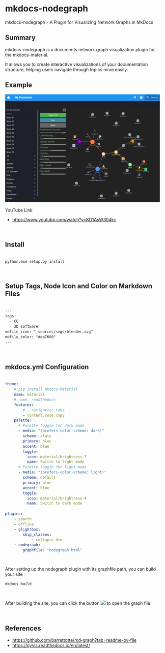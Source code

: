 # mkdocs-nodegraph

mkdocs-nodegraph - A Plugin for Visualizing Network Graphs in MkDocs

## Summary

mkdocs-nodegraph is a documents network graph visualization plugin for the mkdocs-material. 

It allows you to create interactive visualizations of your documentation structure, helping users navigate through topics more easily. 


## Example


<p align="center">
<a>
<img alt="example_image_001.png" src="https://github.com/yonge123/mkdocs-nodegraph/blob/master/sources/example_image_001.png?raw=true" data-hpc="true" class="Box-sc-g0xbh4-0 fzFXnm">
</a>


<!-- ![Example Network Graph Visualization](./sources/example_image_001.png) -->


<br>

YouTube Link

- https://www.youtube.com/watch?v=KD1AsW304kc


<br>

## Install


```shell

python.exe setup.py install

```

<br>


## Setup Tags, Node Icon and Color on Markdown Files

```md

---
tags:
  - CG
  - 3D software
mdfile_icon: "_sources/svgs/blender.svg"
mdfile_color: "#ea7600"
---

```


<br>

## mkdocs.yml Configuration


```yml

theme:
    # pip install mkdocs-material
    name: material
    # name: readthedocs
    features:
        # - navigation.tabs
        - content.code.copy
    palette:
      # Palette toggle for dark mode
      - media: "(prefers-color-scheme: dark)"
        scheme: slate
        primary: blue
        accent: blue
        toggle:
          icon: material/brightness-7
          name: Switch to light mode
      # Palette toggle for light mode
      - media: "(prefers-color-scheme: light)"
        scheme: default
        primary: blue
        accent: blue
        toggle:
          icon: material/brightness-4
          name: Switch to dark mode

plugins:
    - search
    - offline
    - glightbox:
        skip_classes: 
            - collapse-btn
    - nodegraph:
        graphfile: "nodegraph.html"

```

<br>

After setting up the nodegraph plugin with its graphfile path, you can build your site

```shell
mkdocs build 
```

<br>

After building the site, you can click the button ![](./sources/graph_icon.svg) to open the graph file.

<br>


## References

- https://github.com/barrettotte/md-graph?tab=readme-ov-file
- https://pyvis.readthedocs.io/en/latest/

<br>
